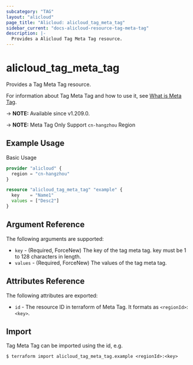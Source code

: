 ```yaml
---
subcategory: "TAG"
layout: "alicloud"
page_title: "Alicloud: alicloud_tag_meta_tag"
sidebar_current: "docs-alicloud-resource-tag-meta-tag"
description: |-
  Provides a Alicloud Tag Meta Tag resource.
---
```


# alicloud\_tag\_meta\_tag

Provides a Tag Meta Tag resource.

For information about Tag Meta Tag and how to use it,
see [What is Meta Tag](https://www.alibabacloud.com/help/en/resource-management/latest/createtags).

-> **NOTE:** Available since v1.209.0.

-> **NOTE:** Meta Tag Only Support `cn-hangzhou` Region

## Example Usage

Basic Usage

```terraform
provider "alicloud" {
  region = "cn-hangzhou"
}

resource "alicloud_tag_meta_tag" "example" {
  key    = "Name1"
  values = ["Desc2"]
}
```

## Argument Reference

The following arguments are supported:

* `key` - (Required, ForceNew) The key of the tag meta tag. key must be 1 to 128 characters in length.
* `values` - (Required, ForceNew) The values of the tag meta tag. 
## Attributes Reference

The following attributes are exported:

* `id` - The resource ID in terraform of Meta Tag. It formats as `<regionId>`:`<key>`.

## Import

Tag Meta Tag can be imported using the id, e.g.

```shell
$ terraform import alicloud_tag_meta_tag.example <regionId>:<key>
```